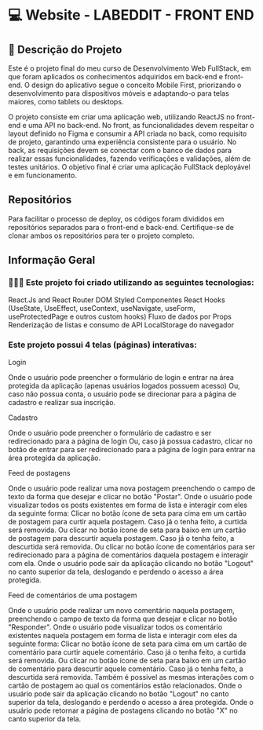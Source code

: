 <h1>💻 Website - LABEDDIT - FRONT END</h1>

<h2>📝 Descrição do Projeto</h2>

Este é o projeto final do meu curso de Desenvolvimento Web FullStack, em que foram aplicados os conhecimentos adquiridos em back-end e front-end. O design do aplicativo segue o conceito Mobile First, priorizando o desenvolvimento para dispositivos móveis e adaptando-o para telas maiores, como tablets ou desktops.

O projeto consiste em criar uma aplicação web, utilizando ReactJS no front-end e uma API no back-end. No front, as funcionalidades devem respeitar o layout definido no Figma e consumir a API criada no back, como requisito de projeto, garantindo uma experiência consistente para o usuário. No back, as requisições devem se conectar com o banco de dados para realizar essas funcionalidades, fazendo verificações e validações, além de testes unitários. O objetivo final é criar uma aplicação FullStack deployável e em funcionamento.

<h2>Repositórios</h2>

Para facilitar o processo de deploy, os códigos foram divididos em repositórios separados para o front-end e back-end. Certifique-se de clonar ambos os repositórios para ter o projeto completo.

<h2>Informação Geral</h2>

<h3>👩🏻‍💻 Este projeto foi criado utilizando as seguintes tecnologias:</h3>

React.Js and React Router DOM
Styled Componentes
React Hooks (UseState, UseEffect, useContext, useNavigate, useForm, useProtectedPage e outros custom hooks)
Fluxo de dados por Props
Renderização de listas e consumo de API
LocalStorage do navegador

<h3>Este projeto possui 4 telas (páginas) interativas:</h3>

Login

Onde o usuário pode preencher o formulário de login e entrar na área protegida da aplicação (apenas usuários logados possuem acesso)
Ou, caso não possua conta, o usuário pode se direcionar para a página de cadastro e realizar sua inscrição.

Cadastro

Onde o usuário pode preencher o formulário de cadastro e ser redirecionado para a página de login
Ou, caso já possua cadastro, clicar no botão de entrar para ser redirecionado para a página de login para entrar na área protegida da aplicação.

Feed de postagens

Onde o usuário pode realizar uma nova postagem preenchendo o campo de texto da forma que desejar e clicar no botão "Postar".
Onde o usuário pode visualizar todos os posts existentes em forma de lista e interagir com eles da seguinte forma:
Clicar no botão ícone de seta para cima em um cartão de postagem para curtir aquela postagem. Caso já o tenha feito, a curtida será removida.
Ou clicar no botão ícone de seta para baixo em um cartão de postagem para descurtir aquela postagem. Caso já o tenha feito, a descurtida será removida.
Ou clicar no botão ícone de comentários para ser redirecionado para a página de comentários daquela postagem e interagir com ela.
Onde o usuário pode sair da aplicação clicando no botão "Logout" no canto superior da tela, deslogando e perdendo o acesso a área protegida.

Feed de comentários de uma postagem

Onde o usuário pode realizar um novo comentário naquela postagem, preenchendo o campo de texto da forma que desejar e clicar no botão "Responder".
Onde o usuário pode visualizar todos os comentário existentes naquela postagem em forma de lista e interagir com eles da seguinte forma:
Clicar no botão ícone de seta para cima em um cartão de comentário para curtir aquele comentário. Caso já o tenha feito, a curtida será removida.
Ou clicar no botão ícone de seta para baixo em um cartão de comentário para descurtir aquele comentário. Caso já o tenha feito, a descurtida será removida.
Também é possivel as mesmas interações com o cartão de postagem ao qual os comentários estão relacionados.
Onde o usuário pode sair da aplicação clicando no botão "Logout" no canto superior da tela, deslogando e perdendo o acesso a área protegida.
Onde o usuário pode retornar a página de postagens clicando no botão "X" no canto superior da tela.
